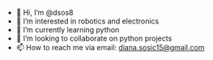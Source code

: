 - 👋 Hi, I’m @dsos8
- 👀 I’m interested in robotics and electronics
- 🌱 I’m currently learning python
- 💞️ I’m looking to collaborate on python projects
- 📫 How to reach me via email: diana.sosic15@gmail.com

<!---
dsos8/dsos8 is a ✨ special ✨ repository because its `README.md` (this file) appears on your GitHub profile.
You can click the Preview link to take a look at your changes.
--->
